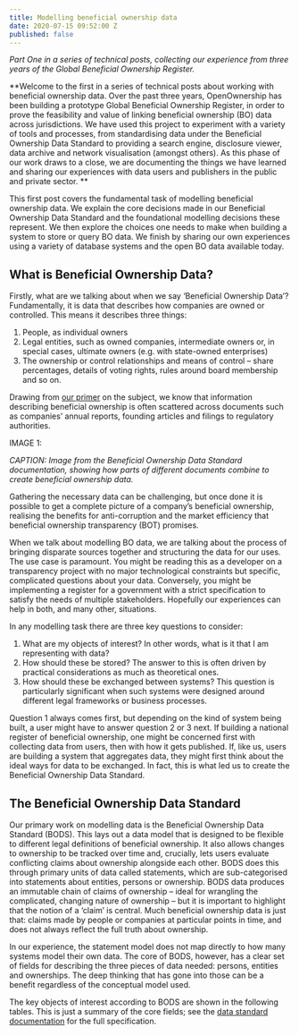 ```yaml
---
title: Modelling beneficial ownership data
date: 2020-07-15 09:52:00 Z
published: false
---
```


*Part One in a series of technical posts, collecting our experience from three years of the Global Beneficial Ownership Register.*

**Welcome to the first in a series of technical posts about working with beneficial ownership data. Over the past three years, OpenOwnership has been building a prototype Global Beneficial Ownership Register, in order to prove the feasibility and value of linking beneficial ownership (BO) data across jurisdictions. We have used this project to experiment with a variety of tools and processes, from standardising data under the Beneficial Ownership Data Standard to providing a search engine, disclosure viewer, data archive and network visualisation (amongst others). As this phase of our work draws to a close, we are documenting the things we have learned and sharing our experiences with data users and publishers in the public and private sector.
**

This first post covers the fundamental task of modelling beneficial ownership data. We explain the core decisions made in our Beneficial Ownership Data Standard and the foundational modelling decisions these represent. We then explore the choices one needs to make when building a system to store or query BO data. We finish by sharing our own experiences using a variety of database systems and the open BO data available today.

## What is Beneficial Ownership Data?

Firstly, what are we talking about when we say ‘Beneficial Ownership Data’? Fundamentally, it is data that describes how companies are owned or controlled. This means it describes three things:
1. People, as individual owners
2. Legal entities, such as owned companies, intermediate owners or, in special cases, ultimate owners (e.g. with state-owned enterprises)
3. The ownership or control relationships and means of control – share percentages, details of voting rights, rules around board membership and so on.

Drawing from [our primer](http://standard.openownership.org/en/0.2.0/primer/index.html) on the subject, we know that information describing beneficial ownership is often scattered across documents such as companies’ annual reports, founding articles and filings to regulatory authorities.

IMAGE 1: 

*CAPTION: Image from the Beneficial Ownership Data Standard documentation, showing how parts of different documents combine to create beneficial ownership data.*

Gathering the necessary data can be challenging, but once done it is possible to get a complete picture of a company’s beneficial ownership, realising the benefits for anti-corruption and the market efficiency that beneficial ownership transparency (BOT) promises.

When we talk about modelling BO data, we are talking about the process of bringing disparate sources together and structuring the data for our uses. The use case is paramount. You might be reading this as a developer on a transparency project with no major technological constraints but specific, complicated questions about your data. Conversely, you might be implementing a register for a government with a strict specification to satisfy the needs of multiple stakeholders. Hopefully our experiences can help in both, and many other, situations.

In any modelling task there are three key questions to consider:

1. What are my objects of interest? In other words, what is it that I am representing with data?
2. How should these be stored? The answer to this is often driven by practical considerations as much as theoretical ones.
3. How should these be exchanged between systems? This question is particularly significant when such systems were designed around different legal frameworks or business processes.

Question 1 always comes first, but depending on the kind of system being built, a user might have to answer question 2 or 3 next. If building a national register of beneficial ownership, one might be concerned first with collecting data from users, then with how it gets published. If, like us, users are building a system that aggregates data, they might first think about the ideal ways for data to be exchanged. In fact, this is what led us to create the Beneficial Ownership Data Standard.

## The Beneficial Ownership Data Standard

Our primary work on modelling data is the Beneficial Ownership Data Standard (BODS). This lays out a data model that is designed to be flexible to different legal definitions of beneficial ownership. It also allows changes to ownership to be tracked over time and, crucially, lets users evaluate conflicting claims about ownership alongside each other. BODS does this through primary units of data called statements, which are sub-categorised into statements about entities, persons or ownership. BODS data produces an immutable chain of claims of ownership – ideal for wrangling the complicated, changing nature of ownership – but it is important to highlight that the notion of a ‘claim’ is central. Much beneficial ownership data is just that: claims made by people or companies at particular points in time, and does not always reflect the full truth about ownership.

In our experience, the statement model does not map directly to how many systems model their own data. The core of BODS, however, has a clear set of fields for describing the three pieces of data needed: persons, entities and ownerships. The deep thinking that has gone into those can be a benefit regardless of the conceptual model used.

The key objects of interest according to BODS are shown in the following tables. This is just a summary of the core fields; see the [data standard documentation](http://standard.openownership.org/en/0.2.0/schema/concepts.html#data-model-overview) for the full specification.

